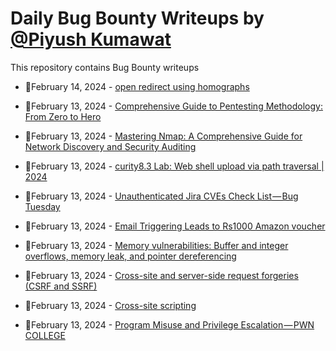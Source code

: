 # Daily Bug Bounty Writeups by [@Piyush Kumawat](https://twitter.com/piyush_supiy) 
This repository contains Bug Bounty writeups

<!-- BLOG-POST-LIST:START -->
 - 💯February 14, 2024 - [open redirect using homographs](https://medium.com/@eyaalgabay/open-redirect-using-homographs-ab2c21513b45?source=rss------bug_bounty-5) 

 - 💯February 13, 2024 - [Comprehensive Guide to Pentesting Methodology: From Zero to Hero](https://medium.com/@elniak/comprehensive-guide-to-pentesting-methodology-from-zero-to-hero-78c94711d130?source=rss------bug_bounty-5) 

 - 💯February 13, 2024 - [Mastering Nmap: A Comprehensive Guide for Network Discovery and Security Auditing](https://medium.com/@elniak/mastering-nmap-a-comprehensive-guide-for-network-discovery-and-security-auditing-29fa0c669ef7?source=rss------bug_bounty-5) 

 - 💯February 13, 2024 - [curity8.3 Lab: Web shell upload via path traversal | 2024](https://cyberw1ng.medium.com/curity8-3-lab-web-shell-upload-via-path-traversal-2024-0c38695963a7?source=rss------bug_bounty-5) 

 - 💯February 13, 2024 - [Unauthenticated Jira CVEs Check List — Bug Tuesday](https://medium.com/@kerstan/unauthenticated-jira-cves-check-list-bug-tuesday-465b16266349?source=rss------bug_bounty-5) 

 - 💯February 13, 2024 - [Email Triggering Leads to Rs1000 Amazon voucher](https://medium.com/@bug.hun3r/email-triggering-leads-to-rs1000-amazon-voucher-7b9447a0b820?source=rss------bug_bounty-5) 

 - 💯February 13, 2024 - [Memory vulnerabilities: Buffer and integer overflows, memory leak, and pointer dereferencing](https://medium.com/@forensics.000/memory-vulnerabilities-buffer-and-integer-overflows-memory-leak-and-pointer-dereferencing-b0e7cbbc0cd3?source=rss------bug_bounty-5) 

 - 💯February 13, 2024 - [Cross-site and server-side request forgeries &lpar;CSRF and SSRF&rpar;](https://medium.com/@forensics.000/cross-site-and-server-side-request-forgeries-csrf-and-ssrf-b91911e42e44?source=rss------bug_bounty-5) 

 - 💯February 13, 2024 - [Cross-site scripting](https://medium.com/@forensics.000/cross-site-scripting-706293b1ad8d?source=rss------bug_bounty-5) 

 - 💯February 13, 2024 - [Program Misuse and Privilege Escalation — PWN COLLEGE](https://medium.com/illuminations-mirror/program-misuse-and-privilege-escalation-pwn-college-9d5dbfd9cb3c?source=rss------bug_bounty-5) 
<!-- BLOG-POST-LIST:END -->
